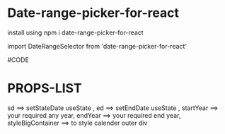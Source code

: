 # Date-range-picker-for-react


install using 
npm i date-range-picker-for-react


import DateRangeSelector from 'date-range-picker-for-react'

#CODE
<DateRangeSelector sd={setStartdate} ed={setEnddate}/>


# PROPS-LIST
sd ==> setStateDate useState ,
ed ==> setEndDate useState ,
startYear ==> your required any year,
endYear  ==> your required end year,
styleBigContainer ==> to style calender outer div